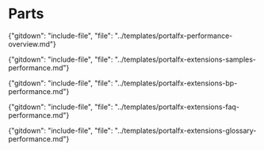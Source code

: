 
# Parts

{"gitdown": "include-file", "file": "../templates/portalfx-performance-overview.md"}
   

 {"gitdown": "include-file", "file": "../templates/portalfx-extensions-samples-performance.md"}

 {"gitdown": "include-file", "file": "../templates/portalfx-extensions-bp-performance.md"}

 {"gitdown": "include-file", "file": "../templates/portalfx-extensions-faq-performance.md"}

 {"gitdown": "include-file", "file": "../templates/portalfx-extensions-glossary-performance.md"}
